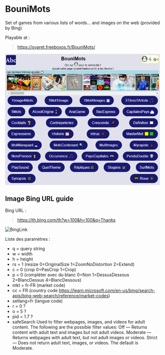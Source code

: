 # BouniMots

Set of games from various lists of words... and images on the web (provided by Bing)

Playable at :
> https://svaret.freeboxos.fr/BouniMots/

![BouniMots](BouniMots.png)



## Image Bing URL guide

Bing URL :
> https://th.bing.com/th?w=100&h=100&q=Thanks

![BingLink](https://th.bing.com/th?w=100&h=100&q=Thanks)


Liste des paramètres :
- q = query string
- w = width
- h = height
- rs = 1 (resize 0=OriginalSize 1=ZoomNoDistortion 2=Extend)
- c = 0 (crop 0=PasCrop 1=Crop)
- p = 0 (compléter avec du blanc 0=Non 1=DessusDessous 2=BlancDessus 4=BlancDessous)
- mkt = fr-FR (market code)
- cc = FR (country code https://learn.microsoft.com/en-us/bing/search-apis/bing-web-search/reference/market-codes)
- setlang=fr (langue code)
- r = 0 ?
- o = 5 ?
- pid = 1.7 ?
- safeSearch	Used to filter webpages, images, and videos for adult content. The following are the possible filter values:
Off — Returns content with adult text and images but not adult videos.
Moderate — Returns webpages with adult text, but not adult images or videos.
Strict — Does not return adult text, images, or videos.
The default is Moderate.

